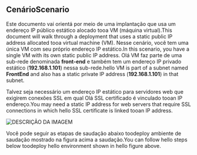 ## <a name="scenario"></a><span data-ttu-id="bdce7-101">Cenário</span><span class="sxs-lookup"><span data-stu-id="bdce7-101">Scenario</span></span>
<span data-ttu-id="bdce7-102">Este documento vai orientá por meio de uma implantação que usa um endereço IP público estático alocado tooa VM (máquina virtual).</span><span class="sxs-lookup"><span data-stu-id="bdce7-102">This document will walk through a deployment that uses a static public IP address allocated tooa virtual machine (VM).</span></span> <span data-ttu-id="bdce7-103">Nesse cenário, você tem uma única VM com seu próprio endereço IP estático.</span><span class="sxs-lookup"><span data-stu-id="bdce7-103">In this scenario, you have a single VM with its own static public IP address.</span></span> <span data-ttu-id="bdce7-104">Olá VM faz parte de uma sub-rede denominada **front-end** e também tem um endereço IP privado estático (**192.168.1.101**) nessa sub-rede.</span><span class="sxs-lookup"><span data-stu-id="bdce7-104">hello VM is part of a subnet named **FrontEnd** and also has a static private IP address (**192.168.1.101**) in that subnet.</span></span>

<span data-ttu-id="bdce7-105">Talvez seja necessário um endereço IP estático para servidores web que exigirem conexões SSL em qual Olá SSL certificado é vinculado tooan IP endereço.</span><span class="sxs-lookup"><span data-stu-id="bdce7-105">You may need a static IP address for web servers that require SSL connections in which hello SSL certificate is linked tooan IP address.</span></span> 

![DESCRIÇÃO DA IMAGEM](./media/virtual-network-deploy-static-pip-scenario-include/figure1.png)

<span data-ttu-id="bdce7-107">Você pode seguir as etapas de saudação abaixo toodeploy ambiente de saudação mostrado na figura acima a saudação.</span><span class="sxs-lookup"><span data-stu-id="bdce7-107">You can follow hello steps below toodeploy hello environment shown in hello figure above.</span></span>

